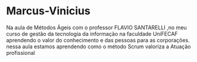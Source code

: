 # Marcus-Vinicius
Na aula de Métodos Ágeis com o professor FLAVIO SANTARELLI ,no meu curso de gestão da tecnologia da informação na faculdade UniFECAF aprendendo o valor do conhecimento e das pessoas para as corporações. nessa aula estamos aprendendo como o método Scrum valoriza a Atuação profissional
